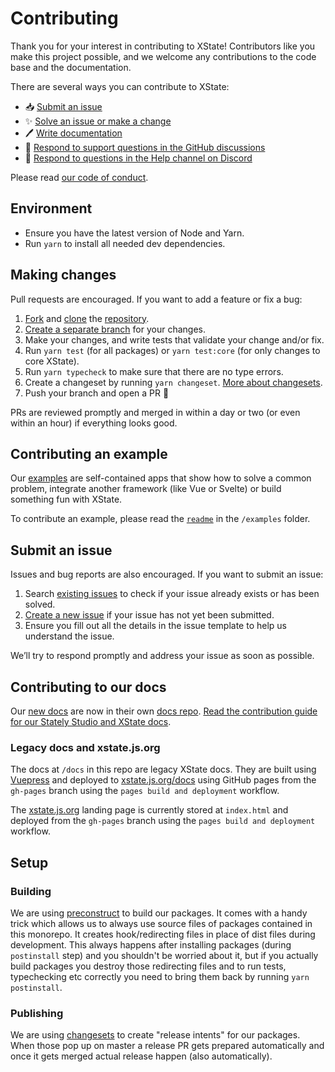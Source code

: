 # Contributing

Thank you for your interest in contributing to XState! Contributors like you make this project possible, and we welcome any contributions to the code base and the documentation.

There are several ways you can contribute to XState:

- 📥 [Submit an issue](#submit-an-issue)
- ✨ [Solve an issue or make a change](#making-changes)
- 🖊️ [Write documentation](https://github.com/statelyai/docs)
- 💬 [Respond to support questions in the GitHub discussions](https://github.com/statelyai/xstate/discussions)
- 🛟 [Respond to questions in the Help channel on Discord](https://discord.gg/xstate)

Please read [our code of conduct](https://github.com/statelyai/xstate/blob/main/CODE_OF_CONDUCT.md).

## Environment

- Ensure you have the latest version of Node and Yarn.
- Run `yarn` to install all needed dev dependencies.

## Making changes

Pull requests are encouraged. If you want to add a feature or fix a bug:

1. [Fork](https://docs.github.com/en/github/getting-started-with-github/fork-a-repo) and [clone](https://docs.github.com/en/github/creating-cloning-and-archiving-repositories/cloning-a-repository) the [repository](https://github.com/statelyai/xstate).
1. [Create a separate branch](https://docs.github.com/en/desktop/contributing-and-collaborating-using-github-desktop/managing-branches) for your changes.
1. Make your changes, and write tests that validate your change and/or fix.
1. Run `yarn test` (for all packages) or `yarn test:core` (for only changes to core XState).
1. Run `yarn typecheck` to make sure that there are no type errors.
1. Create a changeset by running `yarn changeset`. [More about changesets](https://github.com/atlassian/changesets).
1. Push your branch and open a PR 🚀

PRs are reviewed promptly and merged in within a day or two (or even within an hour) if everything looks good.

## Contributing an example

Our [examples](https://github.com/statelyai/xstate/tree/main/examples) are self-contained apps that show how to solve a common problem, integrate another framework (like Vue or Svelte) or build something fun with XState.

To contribute an example, please read the [`readme`](https://github.com/statelyai/xstate/blob/main/examples/readme.md) in the `/examples` folder.

## Submit an issue

Issues and bug reports are also encouraged. If you want to submit an issue:

1. Search [existing issues](https://github.com/statelyai/xstate/issues) to check if your issue already exists or has been solved.
2. [Create a new issue](https://github.com/statelyai/xstate/issues/new/choose) if your issue has not yet been submitted.
3. Ensure you fill out all the details in the issue template to help us understand the issue.

We’ll try to respond promptly and address your issue as soon as possible.

## Contributing to our docs

Our [new docs](https://stately.ai/docs) are now in their own [docs repo](https://github.com/statelyai/docs). [Read the contribution guide for our Stately Studio and XState docs](https://github.com/statelyai/docs/blob/main/CONTRIBUTING.md).

### Legacy docs and xstate.js.org

The docs at `/docs` in this repo are legacy XState docs. They are built using [Vuepress](https://vuepress.vuejs.org) and deployed to [xstate.js.org/docs](https://xstate.js.org/docs) using GitHub pages from the `gh-pages` branch using the `pages build and deployment` workflow.

The [xstate.js.org](https://xstate.js.org) landing page is currently stored at `index.html` and deployed from the `gh-pages` branch using the `pages build and deployment` workflow.

## Setup

### Building

We are using [preconstruct](https://preconstruct.tools/) to build our packages. It comes with a handy trick which allows us to always use source files of packages contained in this monorepo. It creates hook/redirecting files in place of dist files during development. This always happens after installing packages (during `postinstall` step) and you shouldn't be worried about it, but if you actually build packages you destroy those redirecting files and to run tests, typechecking etc correctly you need to bring them back by running `yarn postinstall`.

### Publishing

We are using [changesets](https://github.com/atlassian/changesets) to create "release intents" for our packages. When those pop up on master a release PR gets prepared automatically and once it gets merged actual release happen (also automatically).
